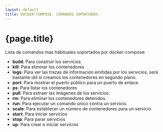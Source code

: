 ```yaml
---
layout: default
title: DOCKER-COMPOSE. COMANDOS SOPORTADOS.
---
```


# {page.title}

Lista de comandos mas habituales soportados por docker-compose:

- **build**: Para construir los servicios
- **kill**: Para eliminar los contenedores
- **logs**: Para ver las trazas de información emitidas por los servicios, será bastante útil si creamos los contenedores en segundo plano.
- **port**: Para mostrar el puerto público para un puerto de enlace.
- **ps**: Para listar los contenedores
- **pull**: Para extraer las imágenes de los servicios.
- **rm**: Para eliminar los contenedores detenidos.
- **run**: Para ejecutar un comando único contra un servicio.
- **scale**: Para establecer un número de contenedores para un servicio
- **start**: Para iniciar servicios
- **stop**: Para parar servicios
- **up**: Para crear e iniciar servicios